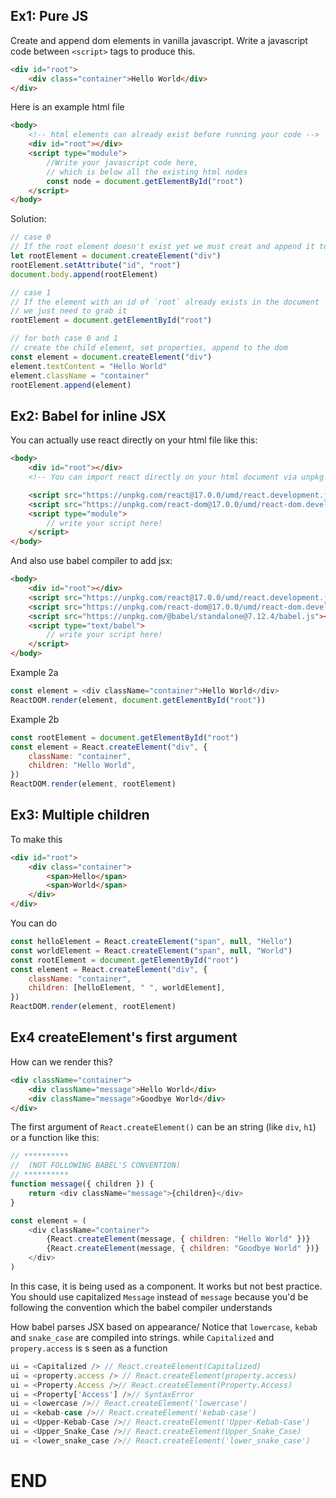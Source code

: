 ## Ex1: Pure JS

Create and append dom elements in vanilla javascript. Write a javascript code between `<script>` tags to produce this.

```html
<div id="root">
    <div class="container">Hello World</div>
</div>
```

Here is an example html file

```html
<body>
    <!-- html elements can already exist before running your code -->
    <div id="root"></div>
    <script type="module">
        //Write your javascript code here,
        // which is below all the existing html nodes
        const node = document.getElementById("root")
    </script>
</body>
```

Solution:

```js
// case 0
// If the root element doesn't exist yet we must creat and append it to the dom first
let rootElement = document.createElement("div")
rootElement.setAttribute("id", "root")
document.body.append(rootElement)

// case 1
// If the element with an id of `root` already exists in the document
// we just need to grab it
rootElement = document.getElementById("root")

// for both case 0 and 1
// create the child element, set properties, append to the dom
const element = document.createElement("div")
element.textContent = "Hello World"
element.className = "container"
rootElement.append(element)
```

## Ex2: Babel for inline JSX

You can actually use react directly on your html file like this:

```html
<body>
    <div id="root"></div>
    <!-- You can import react directly on your html document via unpkg -->

    <script src="https://unpkg.com/react@17.0.0/umd/react.development.js"></script>
    <script src="https://unpkg.com/react-dom@17.0.0/umd/react-dom.development.js"></script>
    <script type="module">
        // write your script here!
    </script>
</body>
```

And also use babel compiler to add jsx:

```html
<body>
    <div id="root"></div>
    <script src="https://unpkg.com/react@17.0.0/umd/react.development.js"></script>
    <script src="https://unpkg.com/react-dom@17.0.0/umd/react-dom.development.js"></script>
    <script src="https://unpkg.com/@babel/standalone@7.12.4/babel.js"></script>
    <script type="text/babel">
        // write your script here!
    </script>
</body>
```

Example 2a

```js
const element = <div className="container">Hello World</div>
ReactDOM.render(element, document.getElementById("root"))
```

Example 2b

```js
const rootElement = document.getElementById("root")
const element = React.createElement("div", {
    className: "container",
    children: "Hello World",
})
ReactDOM.render(element, rootElement)
```

## Ex3: Multiple children

To make this

```html
<div id="root">
    <div class="container">
        <span>Hello</span>
        <span>World</span>
    </div>
</div>
```

You can do

```js
const helloElement = React.createElement("span", null, "Hello")
const worldElement = React.createElement("span", null, "World")
const rootElement = document.getElementById("root")
const element = React.createElement("div", {
    className: "container",
    children: [helloElement, " ", worldElement],
})
ReactDOM.render(element, rootElement)
```

## Ex4 createElement's first argument

How can we render this?

```html
<div className="container">
    <div className="message">Hello World</div>
    <div className="message">Goodbye World</div>
</div>
```

The first argument of `React.createElement()` can be an string (like `div`, `h1`) or a function like this:

```js
// **********
//  (NOT FOLLOWING BABEL'S CONVENTION)
// **********
function message({ children }) {
    return <div className="message">{children}</div>
}

const element = (
    <div className="container">
        {React.createElement(message, { children: "Hello World" })}
        {React.createElement(message, { children: "Goodbye World" })}
    </div>
)
```

In this case, it is being used as a component. It works but not best practice. You should use capitalized `Message` instead of `message` because you'd be following the convention which the babel compiler understands

How babel parses JSX based on appearance/
Notice that `lowercase`, `kebab` and `snake_case` are compiled into strings. while `Capitalized` and `propery.access` is s seen as a function

```js
ui = <Capitalized /> // React.createElement(Capitalized)
ui = <property.access /> // React.createElement(property.access)
ui = <Property.Access />// React.createElement(Property.Access)
ui = <Property['Access'] />// SyntaxError
ui = <lowercase />// React.createElement('lowercase')
ui = <kebab-case />// React.createElement('kebab-case')
ui = <Upper-Kebab-Case />// React.createElement('Upper-Kebab-Case')
ui = <Upper_Snake_Case />// React.createElement(Upper_Snake_Case)
ui = <lower_snake_case />// React.createElement('lower_snake_case')
```

# END
